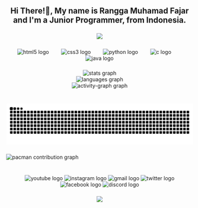 <h2 align="center">Hi There!👋,  My name is Rangga Muhamad Fajar and I'm a Junior Programmer, from Indonesia.</h2>

###

<div align="center">
  <img height="300" src="https://i.pinimg.com/originals/10/28/f9/1028f99fd8f021b7b30e6e1899a88b29.gif"  />
</div>

###

<div align="center">
  <img src="https://cdn.jsdelivr.net/gh/devicons/devicon/icons/html5/html5-original.svg" height="90" alt="html5 logo"  />
  <img width="25" />
  <img src="https://cdn.jsdelivr.net/gh/devicons/devicon/icons/css3/css3-original.svg" height="90" alt="css3 logo"  />
  <img width="25" />
  <img src="https://cdn.jsdelivr.net/gh/devicons/devicon/icons/python/python-original.svg" height="90" alt="python logo"  />
  <img width="25" />
  <img src="https://cdn.jsdelivr.net/gh/devicons/devicon/icons/c/c-original.svg" height="90" alt="c logo"  />
  <img width="25" />
  <img src="https://cdn.jsdelivr.net/gh/devicons/devicon/icons/java/java-original.svg" height="90" alt="java logo"  />
</div>

###

<div align="center">
  <img src="https://github-readme-stats.vercel.app/api?username=ZEFRAZ&hide_title=false&hide_rank=false&show_icons=true&include_all_commits=true&count_private=true&disable_animations=false&theme=radical&locale=en&hide_border=true" height="170" alt="stats graph" /> <br>
  <img src="https://github-readme-stats.vercel.app/api/top-langs?username=ZEFRAZ&locale=en&hide_title=false&layout=compact&card_width=320&langs_count=5&theme=radical&hide_border=true" height="210" alt="languages graph" /> <br>
  <img src="https://github-readme-activity-graph.vercel.app/graph?username=ZEFRAZ&theme=redical&radius=16&area=false&hide_border=true" height="200" alt="activity-graph graph"  />
</div>

###

<br clear="both">

<img src="https://raw.githubusercontent.com/ZEFRAZ/ZEFRAZ/output/snake.svg" alt="Snake animation" />

###

<picture>
  <source media="(prefers-color-scheme: dark)" srcset="https://raw.githubusercontent.com/ZEFRAZ/ZEFRAZ/output/pacman-contribution-graph-dark.svg">
  <source media="(prefers-color-scheme: light)" srcset="https://raw.githubusercontent.com/ZEFRAZ/ZEFRAZ/output/pacman-contribution-graph.svg">
  <img alt="pacman contribution graph" src="https://raw.githubusercontent.com/ZEFRAZ/ZEFRAZ/output/pacman-contribution-graph.svg">
</picture>

###

<br clear="both">

<div align="center">
  <img src="https://img.shields.io/static/v1?message=Youtube&logo=youtube&label=&color=FF0000&logoColor=white&labelColor=&style=for-the-badge" height="35" alt="youtube logo"  />
  <img src="https://img.shields.io/static/v1?message=Instagram&logo=instagram&label=&color=E4405F&logoColor=white&labelColor=&style=for-the-badge" height="35" alt="instagram logo"  />
  <img src="https://img.shields.io/static/v1?message=Gmail&logo=gmail&label=&color=D14836&logoColor=white&labelColor=&style=for-the-badge" height="35" alt="gmail logo"  />
  <img src="https://img.shields.io/static/v1?message=Twitter&logo=twitter&label=&color=1DA1F2&logoColor=white&labelColor=&style=for-the-badge" height="35" alt="twitter logo"  />
  <img src="https://img.shields.io/static/v1?message=Facebook&logo=facebook&label=&color=1877F2&logoColor=white&labelColor=&style=for-the-badge" height="35" alt="facebook logo"  />
  <img src="https://img.shields.io/static/v1?message=Discord&logo=discord&label=&color=7289DA&logoColor=white&labelColor=&style=for-the-badge" height="35" alt="discord logo"  />
</div>

###

<div align="center">
  <img src="https://profile-counter.glitch.me/ZEFRAZ/count.svg?"  />
</div>

###
